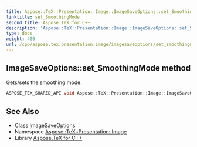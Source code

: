 ```yaml
---
title: Aspose::TeX::Presentation::Image::ImageSaveOptions::set_SmoothingMode method
linktitle: set_SmoothingMode
second_title: Aspose.TeX for C++
description: 'Aspose::TeX::Presentation::Image::ImageSaveOptions::set_SmoothingMode method. Gets/sets the smoothing mode in C++.'
type: docs
weight: 400
url: /cpp/aspose.tex.presentation.image/imagesaveoptions/set_smoothingmode/
---
```

## ImageSaveOptions::set_SmoothingMode method


Gets/sets the smoothing mode.

```cpp
ASPOSE_TEX_SHARED_API void Aspose::TeX::Presentation::Image::ImageSaveOptions::set_SmoothingMode(System::Drawing::Drawing2D::SmoothingMode value)
```

## See Also

* Class [ImageSaveOptions](../)
* Namespace [Aspose::TeX::Presentation::Image](../../)
* Library [Aspose.TeX for C++](../../../)
